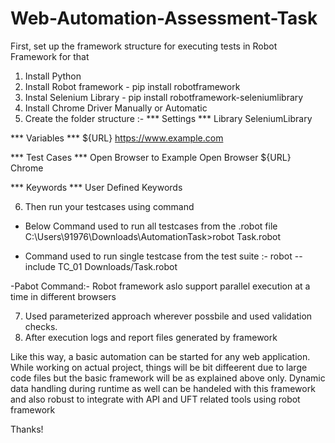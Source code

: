 # Web-Automation-Assessment-Task
First, set up the framework structure for executing tests in Robot Framework
for that 
1) Install Python
2) Install Robot framework - pip install robotframework
3) Instal Selenium Library - pip install robotframework-seleniumlibrary
4) Install Chrome Driver Manually or Automatic
5) Create the folder structure :-
   *** Settings ***
Library  SeleniumLibrary

*** Variables ***
${URL}  https://www.example.com

*** Test Cases ***
Open Browser to Example
    Open Browser  ${URL}  Chrome

***   Keywords ***
User Defined Keywords

 6) Then run your testcases using command


- Below Command used to run all testcases from the .robot file
C:\Users\91976\Downloads\AutomationTask>robot Task.robot

- Command used to run single testcase from the test suite :-
robot --include TC_01 Downloads/Task.robot

-Pabot Command:- Robot framework aslo support parallel execution at a time in different browsers

7) Used parameterized approach wherever possbile and used validation checks.
8) After execution logs and report files generated by framework

Like this way, a basic automation can be started for any web application. While working on actual project, things will be bit diffeerent due to large code files but the basic framework will be as explained above only.
Dynamic data handling during runtime as well can be handeled with this framework and also robust to integrate with API and UFT related tools using robot framework

Thanks!
